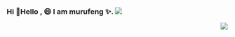 ### Hi 👋Hello , 😄 I am murufeng ✨. ![](https://visitor-badge.glitch.me/badge?page_id=murufeng.homepage) 

<img align="right" src="https://github-readme-stats.vercel.app/api?username=murufeng&show_icons=true&icon_color=CE1D2D&text_color=718096&bg_color=ffffff&hide_title=true" />

<!--
**murufeng/murufeng** is a ✨ _special_ ✨ repository because its `README.md` (this file) appears on your GitHub profile.


- 🔭 I’m currently working on ...
- 🌱 I’m currently learning ...
- 👯 I’m looking to collaborate on ...
- 🤔 I’m looking for help with ...
- 💬 Ask me about ...
- 📫 How to reach me: ...
- 😄 Pronouns: ...
- ⚡ Fun fact: ...
-->
